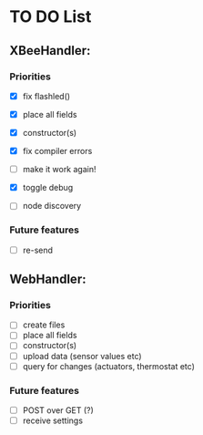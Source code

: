 # TO DO List

## XBeeHandler:

### Priorities
- [x] fix flashled()
- [x] place all fields
- [x] constructor(s)
- [x] fix compiler errors
- [ ] make it work again!
- [x] toggle debug
- [ ] node discovery


### Future features
- [ ] re-send

## WebHandler:

### Priorities
- [ ] create files
- [ ] place all fields
- [ ] constructor(s)
- [ ] upload data (sensor values etc)
- [ ] query for changes (actuators, thermostat etc)

### Future features
- [ ] POST over GET (?)
- [ ] receive settings
